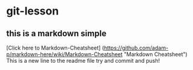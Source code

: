 # git-lesson
## this is a markdown simple
[Click here to Markdown-Cheatsheet] (https://github.com/adam-p/markdown-here/wiki/Markdown-Cheatsheet "Markdown Cheatsheet")
This is a new line to the readme file try and commit and push!

